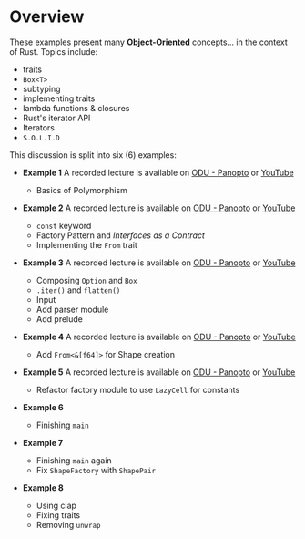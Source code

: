 # Overview

These examples present many **Object-Oriented** concepts... in the context of
Rust. Topics include:

  - traits
  - `Box<T>`
  - subtyping
  - implementing traits
  - lambda functions & closures
  - Rust's iterator API
  - Iterators
  - `S.O.L.I.D`

This discussion is split into six (6) examples:

  - **Example 1**
   A recorded lecture is available on
   [ODU - Panopto](https://odu.hosted.panopto.com/Panopto/Pages/Viewer.aspx?id=1c7ece47-5493-4663-9fde-b322012036e8)
   or
   [YouTube](https://youtu.be/9TEiFGxUQns)

    - Basics of Polymorphism

  - **Example 2**
   A recorded lecture is available on
   [ODU - Panopto](https://odu.hosted.panopto.com/Panopto/Pages/Viewer.aspx?id=5a557499-ad75-4fc6-9a90-b3220120362a)
   or
   [YouTube](https://youtu.be/twNhJ52WG9g)

    - `const` keyword
    - Factory Pattern and *Interfaces as a Contract*
    - Implementing the `From` trait

  - **Example 3**
   A recorded lecture is available on
   [ODU - Panopto](https://odu.hosted.panopto.com/Panopto/Pages/Viewer.aspx?id=37891212-acf3-4cfb-b9e3-b32201203668)
   or
   [YouTube](https://youtu.be/mV7o3U5iCk8)

    - Composing `Option` and `Box`
    - `.iter()` and `flatten()`
    - Input
    - Add parser module
    - Add prelude

  - **Example 4** 
   A recorded lecture is available on
   [ODU - Panopto](https://odu.hosted.panopto.com/Panopto/Pages/Viewer.aspx?id=577d91dc-7746-415c-bc63-b32201203694)
   or
   [YouTube](https://youtu.be/2PmUo8FfPQU)

    - Add `From<&[f64]>` for Shape creation

  - **Example 5** 
   A recorded lecture is available on
   [ODU - Panopto](https://odu.hosted.panopto.com/Panopto/Pages/Viewer.aspx?id=2f3fa41e-ee70-42f5-9bb6-b32201204444)
   or
   [YouTube](https://youtu.be/HVPRDg-UM5I)

    - Refactor factory module to use `LazyCell` for constants

  - **Example 6**
    - Finishing `main`

  - **Example 7**
    - Finishing `main` again
    - Fix `ShapeFactory` with `ShapePair`

  - **Example 8**
    - Using clap
    - Fixing traits
    - Removing `unwrap`




